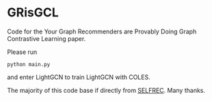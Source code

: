 # GRisGCL

Code for the Your Graph Recommenders are Provably Doing Graph Contrastive Learning paper.

Please run

```
python main.py
```
and enter LightGCN to train LightGCN with COLES.

The majority of this code base if directly from [SELFREC](https://github.com/Coder-Yu/SELFRec). Many thanks.
